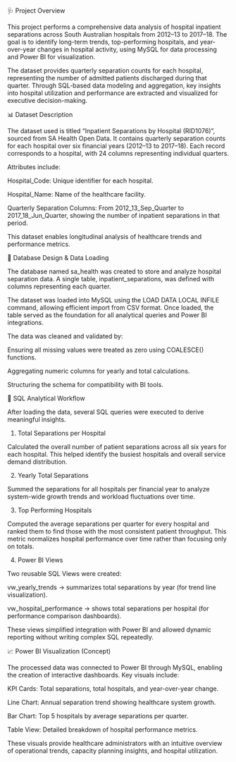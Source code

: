 🩺 Project Overview

This project performs a comprehensive data analysis of hospital inpatient separations across South Australian hospitals from 2012–13 to 2017–18.
The goal is to identify long-term trends, top-performing hospitals, and year-over-year changes in hospital activity, using MySQL for data processing and Power BI for visualization.

The dataset provides quarterly separation counts for each hospital, representing the number of admitted patients discharged during that quarter.
Through SQL-based data modeling and aggregation, key insights into hospital utilization and performance are extracted and visualized for executive decision-making.

📊 Dataset Description

The dataset used is titled “Inpatient Separations by Hospital (RID1076)”, sourced from SA Health Open Data.
It contains quarterly separation counts for each hospital over six financial years (2012–13 to 2017–18).
Each record corresponds to a hospital, with 24 columns representing individual quarters.

Attributes include:

Hospital_Code: Unique identifier for each hospital.

Hospital_Name: Name of the healthcare facility.

Quarterly Separation Columns: From 2012_13_Sep_Quarter to 2017_18_Jun_Quarter, showing the number of inpatient separations in that period.

This dataset enables longitudinal analysis of healthcare trends and performance metrics.

🧱 Database Design & Data Loading

The database named sa_health was created to store and analyze hospital separation data.
A single table, inpatient_separations, was defined with columns representing each quarter.

The dataset was loaded into MySQL using the LOAD DATA LOCAL INFILE command, allowing efficient import from CSV format.
Once loaded, the table served as the foundation for all analytical queries and Power BI integrations.

The data was cleaned and validated by:

Ensuring all missing values were treated as zero using COALESCE() functions.

Aggregating numeric columns for yearly and total calculations.

Structuring the schema for compatibility with BI tools.

🧠 SQL Analytical Workflow

After loading the data, several SQL queries were executed to derive meaningful insights.

1. Total Separations per Hospital

Calculated the overall number of patient separations across all six years for each hospital.
This helped identify the busiest hospitals and overall service demand distribution.

2. Yearly Total Separations

Summed the separations for all hospitals per financial year to analyze system-wide growth trends and workload fluctuations over time.

3. Top Performing Hospitals

Computed the average separations per quarter for every hospital and ranked them to find those with the most consistent patient throughput.
This metric normalizes hospital performance over time rather than focusing only on totals.

4. Power BI Views

Two reusable SQL Views were created:

vw_yearly_trends → summarizes total separations by year (for trend line visualization).

vw_hospital_performance → shows total separations per hospital (for performance comparison dashboards).

These views simplified integration with Power BI and allowed dynamic reporting without writing complex SQL repeatedly.

📈 Power BI Visualization (Concept)

The processed data was connected to Power BI through MySQL, enabling the creation of interactive dashboards.
Key visuals include:

KPI Cards: Total separations, total hospitals, and year-over-year change.

Line Chart: Annual separation trend showing healthcare system growth.

Bar Chart: Top 5 hospitals by average separations per quarter.

Table View: Detailed breakdown of hospital performance metrics.

These visuals provide healthcare administrators with an intuitive overview of operational trends, capacity planning insights, and hospital utilization.
